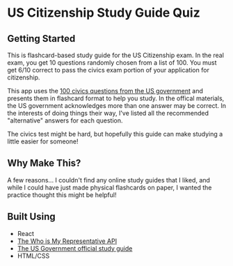 # US Citizenship Study Guide Quiz

## Getting Started

This is flashcard-based study guide for the US Citizenship exam. In the real exam, you get 10 questions randomly chosen from a list of 100. You must get 6/10 correct to pass the civics exam portion of your application for citizenship.

This app uses the [100 civics questions from the US government](https://www.uscis.gov/citizenship/learners/study-test) and presents them in flashcard format to help you study. In the offical materials, the US government acknowledges more than one answer may be correct. In the interests of doing things their way, I've listed all the recommended "alternative" answers for each question.

The civics test might be hard, but hopefully this guide can make studying a little easier for someone!

## Why Make This?

A few reasons... I couldn't find any online study guides that I liked, and while I could have just made physical flashcards on paper, I wanted the practice thought this might be helpful!

## Built Using

* React
* [The Who is My Representative API](https://whoismyrepresentative.com/api)
* [The US Government official study guide](https://www.uscis.gov/citizenship/learners/study-test)
* HTML/CSS